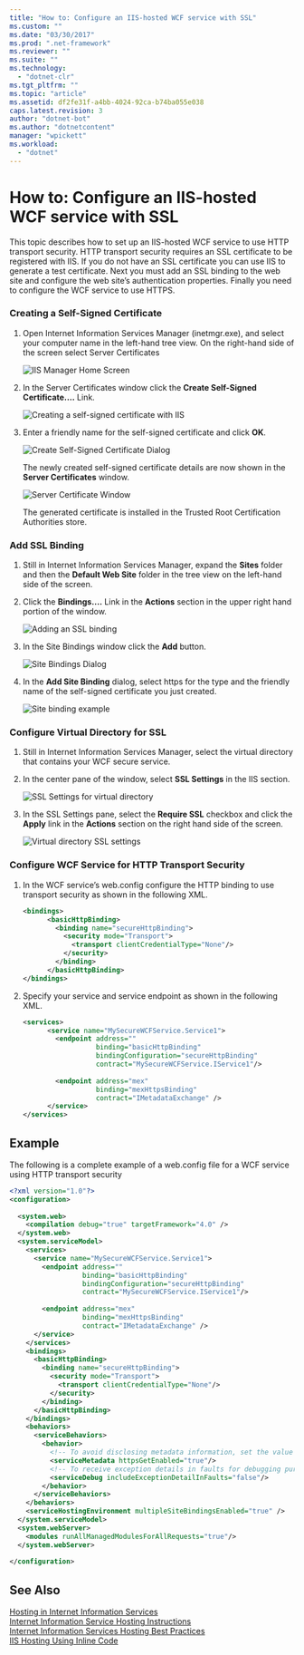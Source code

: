 ```yaml
---
title: "How to: Configure an IIS-hosted WCF service with SSL"
ms.custom: ""
ms.date: "03/30/2017"
ms.prod: ".net-framework"
ms.reviewer: ""
ms.suite: ""
ms.technology: 
  - "dotnet-clr"
ms.tgt_pltfrm: ""
ms.topic: "article"
ms.assetid: df2fe31f-a4bb-4024-92ca-b74ba055e038
caps.latest.revision: 3
author: "dotnet-bot"
ms.author: "dotnetcontent"
manager: "wpickett"
ms.workload: 
  - "dotnet"
---
```

# How to: Configure an IIS-hosted WCF service with SSL
This topic describes how to set up an IIS-hosted WCF service to use HTTP transport security. HTTP transport security requires an SSL certificate to be registered with IIS. If you do not have an SSL certificate you can use IIS to generate a test certificate. Next you must add an SSL binding to the web site and configure the web site’s authentication properties. Finally you need to configure the WCF service to use HTTPS.  
  
### Creating a Self-Signed Certificate  
  
1.  Open Internet Information Services Manager (inetmgr.exe), and select your computer name in the left-hand tree view. On the right-hand side of the screen select Server Certificates  
  
     ![IIS Manager Home Screen](../../../../docs/framework/wcf/feature-details/media/mg-inetmgrhome.jpg "mg_INetMgrHome")  
  
2.  In the Server Certificates window click the **Create Self-Signed Certificate….** Link.  
  
     ![Creating a self&#45;signed certificate with IIS](../../../../docs/framework/wcf/feature-details/media/mg-createselfsignedcert.jpg "mg_CreateSelfSignedCert")  
  
3.  Enter a friendly name for the self-signed certificate and click **OK**.  
  
     ![Create Self&#45;Signed Certificate Dialog](../../../../docs/framework/wcf/feature-details/media/mg-mycert.jpg "mg_MyCert")  
  
     The newly created self-signed certificate details are now shown in the **Server Certificates** window.  
  
     ![Server Certificate Window](../../../../docs/framework/wcf/feature-details/media/mg-servercertificatewindow.jpg "mg_ServerCertificateWindow")  
  
     The generated certificate is installed in the Trusted Root Certification Authorities store.  
  
### Add SSL Binding  
  
1.  Still in Internet Information Services Manager, expand the **Sites** folder and then the **Default Web Site** folder in the tree view on the left-hand side of the screen.  
  
2.  Click the **Bindings….** Link in the **Actions** section in the upper right hand portion of the window.  
  
     ![Adding an SSL binding](../../../../docs/framework/wcf/feature-details/media/mg-addsslbinding.jpg "mg_AddSSLBinding")  
  
3.  In the Site Bindings window click the **Add** button.  
  
     ![Site Bindings Dialog](../../../../docs/framework/wcf/feature-details/media/mg-sitebindingsdialog.jpg "mg_SiteBindingsDialog")  
  
4.  In the **Add Site Binding** dialog, select https for the type and the friendly name of the self-signed certificate you just created.  
  
     ![Site binding example](../../../../docs/framework/wcf/feature-details/media/mg-mycertbinding.jpg "mg_MyCertBinding")  
  
### Configure Virtual Directory for SSL  
  
1.  Still in Internet Information Services Manager, select the virtual directory that contains your WCF secure service.  
  
2.  In the center pane of the window, select **SSL Settings** in the IIS section.  
  
     ![SSL Settings for virtual directory](../../../../docs/framework/wcf/feature-details/media/mg-sslsettingsforvdir.jpg "mg_SSLSettingsForVDir")  
  
3.  In the SSL Settings pane, select the **Require SSL** checkbox and click the **Apply** link in the **Actions** section on the right hand side of the screen.  
  
     ![Virtual directory SSL settings](../../../../docs/framework/wcf/feature-details/media/mg-vdirsslsettings.JPG "mg_VDirSSLSettings")  
  
### Configure WCF Service for HTTP Transport Security  
  
1.  In the WCF service’s web.config configure the HTTP binding to use transport security as shown in the following XML.  
  
    ```xml  
    <bindings>  
          <basicHttpBinding>  
            <binding name="secureHttpBinding">  
              <security mode="Transport">  
                <transport clientCredentialType="None"/>  
              </security>  
            </binding>  
          </basicHttpBinding>  
    </bindings>  
    ```  
  
2.  Specify your service and service endpoint as shown in the following XML.  
  
    ```xml  
    <services>  
          <service name="MySecureWCFService.Service1">  
            <endpoint address=""  
                      binding="basicHttpBinding"  
                      bindingConfiguration="secureHttpBinding"  
                      contract="MySecureWCFService.IService1"/>  
  
            <endpoint address="mex"  
                      binding="mexHttpsBinding"  
                      contract="IMetadataExchange" />  
          </service>  
    </services>  
    ```  
  
## Example  
 The following is a complete example of a web.config file for a WCF service using HTTP transport security  
  
```xml  
<?xml version="1.0"?>  
<configuration>  
  
  <system.web>  
    <compilation debug="true" targetFramework="4.0" />  
  </system.web>  
  <system.serviceModel>  
    <services>  
      <service name="MySecureWCFService.Service1">  
        <endpoint address=""  
                  binding="basicHttpBinding"  
                  bindingConfiguration="secureHttpBinding"  
                  contract="MySecureWCFService.IService1"/>  
  
        <endpoint address="mex"  
                  binding="mexHttpsBinding"  
                  contract="IMetadataExchange" />  
      </service>  
    </services>  
    <bindings>  
      <basicHttpBinding>  
        <binding name="secureHttpBinding">  
          <security mode="Transport">  
            <transport clientCredentialType="None"/>  
          </security>  
        </binding>  
      </basicHttpBinding>  
    </bindings>  
    <behaviors>  
      <serviceBehaviors>  
        <behavior>  
          <!-- To avoid disclosing metadata information, set the value below to false and remove the metadata endpoint above before deployment -->  
          <serviceMetadata httpsGetEnabled="true"/>  
          <!-- To receive exception details in faults for debugging purposes, set the value below to true.  Set to false before deployment to avoid disclosing exception information -->  
          <serviceDebug includeExceptionDetailInFaults="false"/>  
        </behavior>  
      </serviceBehaviors>  
    </behaviors>  
    <serviceHostingEnvironment multipleSiteBindingsEnabled="true" />  
  </system.serviceModel>  
  <system.webServer>  
    <modules runAllManagedModulesForAllRequests="true"/>  
  </system.webServer>  
  
</configuration>  
```  
  
## See Also  
 [Hosting in Internet Information Services](../../../../docs/framework/wcf/feature-details/hosting-in-internet-information-services.md)  
 [Internet Information Service Hosting Instructions](../../../../docs/framework/wcf/samples/internet-information-service-hosting-instructions.md)  
 [Internet Information Services Hosting Best Practices](../../../../docs/framework/wcf/feature-details/internet-information-services-hosting-best-practices.md)  
 [IIS Hosting Using Inline Code](../../../../docs/framework/wcf/samples/iis-hosting-using-inline-code.md)
